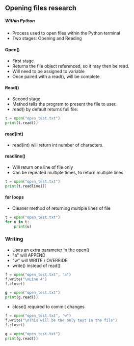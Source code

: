 ## Opening files research
##### Within Python

- Process used to open files within the Python terminal
- Two stages: Opening and Reading

#### Open()
- First stage
- Returns the file object referenced, so it may then be read.
- Will need to be assigned to variable
- Once paired with a read(), will be complete

#### Read()
- Second stage
- Method tells the program to present the file to user.
- read() by default returns full file:

```python
t = open("open_test.txt")
print(t.read())
```
#### read(int)
- read(int) will return int number of characters.

#### readline()
- Will return one line of file only
- Can be repeated multiple times, to return multiple lines
```python
t = open("open_test.txt")
print(t.readline())
```

#### for loops
- Cleaner method of returning multiple lines of file

```python
t = open("open_test.txt")
for u in t:
    print(u)
```

### Writing
- Uses an extra parameter in the open() 
- "a" will APPEND
- "w" will WRITE / OVERRIDE
- write() instead of read()

```python
f = open("open_test.txt", "a")
f.write("\nLine 4")
f.close()

g = open("open_test.txt")
print(g.read())
```

- close() required to commit changes

```python
f = open("open_test.txt", "w")
f.write("\nThis will be the only text in the file")
f.close()

g = open("open_test.txt")
print(g.read())
```